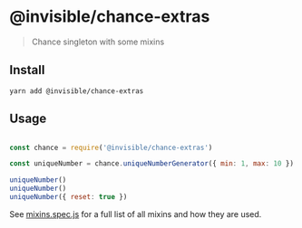 # @invisible/chance-extras
> Chance singleton with some mixins

## Install
`yarn add @invisible/chance-extras`

## Usage

```js

const chance = require('@invisible/chance-extras')

const uniqueNumber = chance.uniqueNumberGenerator({ min: 1, max: 10 })

uniqueNumber()
uniqueNumber()
uniqueNumber({ reset: true })

```

See [mixins.spec.js](./test/specs/mixins.spec.js) for a full list of all mixins and how they are used.
